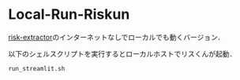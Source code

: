 # Local-Run-Riskun
[risk-extractor](https://aoi.naist.jp/riskun/)のインターネットなしでローカルでも動くバージョン．

以下のシェルスクリプトを実行するとローカルホストでリスくんが起動．
```
run_streamlit.sh
```